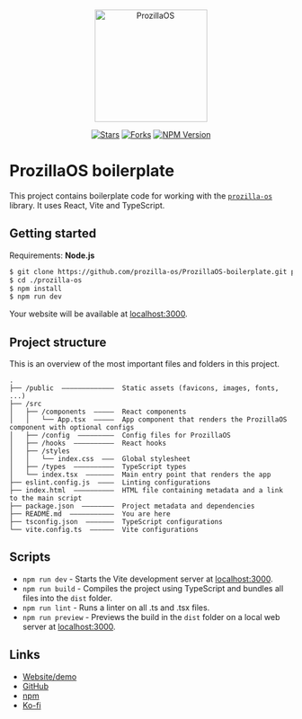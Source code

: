 <div align="center">
  <br />
  <p>
    <a href="https://os.prozilla.dev/"><img src="https://os.prozilla.dev/assets/logo.svg" height="200" alt="ProzillaOS" /></a>
  </p>
  <p>
    <a href="https://github.com/prozilla-os/ProzillaOS"><img alt="Stars" src="https://img.shields.io/github/stars/prozilla-os/ProzillaOS-boilerplate?style=flat-square&color=FED24C&label=%E2%AD%90"></a>
    <a href="https://github.com/prozilla-os/ProzillaOS"><img alt="Forks" src="https://img.shields.io/github/forks/prozilla-os/ProzillaOS-boilerplate?style=flat-square&color=4D9CFF&label=Forks&logo=github"></a>
    <a href="https://www.npmjs.com/package/prozilla-os"><img alt="NPM Version" src="https://img.shields.io/npm/v/prozilla-os?logo=npm&style=flat-square&label=prozilla-os&color=FF4D5B"></a>
  </p>
</div>

# ProzillaOS boilerplate

This project contains boilerplate code for working with the [`prozilla-os`][github] library. It uses React, Vite and TypeScript.

## Getting started

Requirements: **Node.js**

```sh
$ git clone https://github.com/prozilla-os/ProzillaOS-boilerplate.git prozilla-os
$ cd ./prozilla-os
$ npm install
$ npm run dev
```

Your website will be available at [localhost:3000][localhost].

## Project structure

This is an overview of the most important files and folders in this project.

```
.
├── /public  —————————————  Static assets (favicons, images, fonts, ...)
├── /src
│   ├── /components  —————  React components
│   │   └── App.tsx  —————  App component that renders the ProzillaOS component with optional configs
│   ├── /config  —————————  Config files for ProzillaOS
│   ├── /hooks  ——————————  React hooks
│   ├── /styles
│   │   └── index.css  ———  Global stylesheet
│   ├── /types  ——————————  TypeScript types
│   └── index.tsx  ———————  Main entry point that renders the app
├── eslint.config.js  ————  Linting configurations
├── index.html  ——————————  HTML file containing metadata and a link to the main script
├── package.json  ————————  Project metadata and dependencies
├── README.md  ———————————  You are here
├── tsconfig.json  ———————  TypeScript configurations
└── vite.config.ts  ——————  Vite configurations

```

## Scripts

- `npm run dev` - Starts the Vite development server at [localhost:3000][localhost].
- `npm run build` - Compiles the project using TypeScript and bundles all files into the `dist` folder.
- `npm run lint` - Runs a linter on all .ts and .tsx files.
- `npm run preview` - Previews the build in the `dist` folder on a local web server at [localhost:3000][localhost].

## Links

- [Website/demo][website]
- [GitHub][github]
- [npm][npm]
- [Ko-fi][ko-fi]

[website]: https://os.prozilla.dev/
[github]: https://github.com/prozilla-os/ProzillaOS/tree/convert-to-monorepo/packages/prozilla-os
[npm]: https://www.npmjs.com/package/prozilla-os
[ko-fi]: https://ko-fi.com/prozilla
[localhost]: http://localhost:3000/
